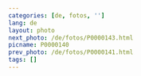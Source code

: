 ```yaml
---
categories: [de, fotos, '']
lang: de
layout: photo
next_photo: /de/fotos/P0000143.html
picname: P0000140
prev_photo: /de/fotos/P0000141.html
tags: []
---
```

